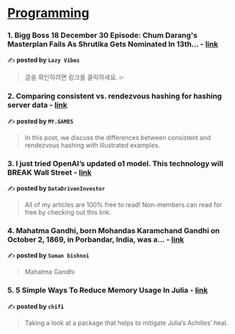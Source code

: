 
<h1><a href=https://medium.com/tag/programming/recommended target="_blank" rel="noopener noreferrer">Programming</a></h1>
<h3>1. Bigg Boss 18 December 30 Episode: Chum Darang's Masterplan Fails As Shrutika Gets Nominated In 13th… - <a href="https://medium.com/@LazyVibes/bigg-boss-18-december-30-episode-chum-darangs-masterplan-fails-as-shrutika-gets-nominated-in-13th-a3fa3e9ce0a0" target="_blank" rel="noopener noreferrer">link</a></h3>

✍️ **posted by `Lazy Vibes`**

<blockquote>글을 확인하려면 링크를 클릭하세요. ⌲</blockquote>

<h3>2. Comparing consistent vs. rendezvous hashing for hashing server data - <a href="https://medium.com/my-games-company/comparing-consistent-vs-rendezvous-hashing-for-hashing-server-data-9e90dfe51740" target="_blank" rel="noopener noreferrer">link</a></h3>

✍️ **posted by `MY.GAMES`**

<blockquote>In this post, we discuss the differences between consistent and rendezvous hashing with illustrated examples.</blockquote>

<h3>3. I just tried OpenAI’s updated o1 model. This technology will BREAK Wall Street - <a href="https://medium.com/datadriveninvestor/i-just-tried-openais-updated-o1-model-this-technology-will-break-wall-street-5f99bcdac976" target="_blank" rel="noopener noreferrer">link</a></h3>

✍️ **posted by `DataDrivenInvestor`**

<blockquote>All of my articles are 100% free to read! Non-members can read for free by checking out this link.</blockquote>

<h3>4. Mahatma Gandhi, born Mohandas Karamchand Gandhi on October 2, 1869, in Porbandar, India, was a… - <a href="https://medium.com/@shivrampura143/mahatma-gandhi-born-mohandas-karamchand-gandhi-on-october-2-1869-in-porbandar-india-was-a-3a6eb4518096" target="_blank" rel="noopener noreferrer">link</a></h3>

✍️ **posted by `Suman bishnoi`**

<blockquote>Mahatma Gandhi</blockquote>

<h3>5. 5 Simple Ways To Reduce Memory Usage In Julia - <a href="https://medium.com/chifi-media/5-simple-ways-to-reduce-memory-usage-in-julia-19bccea6d21b" target="_blank" rel="noopener noreferrer">link</a></h3>

✍️ **posted by `chifi`**

<blockquote>Taking a look at a package that helps to mitigate Julia’s Achilles’ heal.</blockquote>

